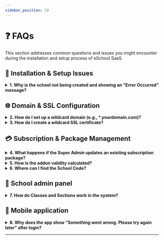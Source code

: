 ```yaml
---
sidebar_position: 10
---
```


# ❓ FAQs

This section addresses common questions and issues you might encounter during the installation and setup process of eSchool SaaS.

## 🚨 Installation & Setup Issues

<details>
<summary><strong>1. Why is the school not being created and showing an "Error Occurred" message?</strong></summary>

This error typically occurs when the database user does not have permission to create or drop databases, which is required for setting up a new school.

**Root Cause:** By default, hosting providers do not assign these permissions to normal database users for security reasons.

**Solution:**
- You must assign the necessary permissions (such as CREATE, DROP, and ALTER) to your database user or use database root user credential.

**Need Help?** If you are unsure how to proceed, contact your control panel or server support provider and ask them:
> "How can I assign CREATE and DROP database permissions to my database user?"

</details>

## 🌐 Domain & SSL Configuration

<details>
<summary><strong>2. How do I set up a wildcard domain (e.g., *.yourdomain.com)?</strong></summary>

Setting up a wildcard domain involves creating a DNS record and configuring it properly in your hosting panel.

**Note:** Since the steps can vary depending on the hosting provider or control panel (e.g., cPanel, Plesk), we recommend contacting your hosting support team for detailed guidance on setting up wildcard DNS records.

**Common Steps:**
1. Access your domain's DNS management panel
2. Create a new DNS record with type `A` or `CNAME`
3. Set the hostname to `*` (wildcard)
4. Point it to your server's IP address or domain

</details>

<details>
<summary><strong>3. How do I create a wildcard SSL certificate?</strong></summary>

Wildcard SSL setup depends on your hosting provider and the type of SSL certificate you need.

**Recommended Action:** Please reach out to your control panel or hosting support to request and install a wildcard SSL certificate for your domain (e.g., *.yourdomain.com).

**Common Options:**
- Let's Encrypt (free, with limitations)
- Commercial SSL providers (paid, more features)
- Hosting provider's SSL services

</details>

## 💳 Subscription & Package Management

<details>
<summary><strong>4. What happens if the Super Admin updates an existing subscription package?</strong></summary>

The behavior depends on the "Instant Effect" setting when updating the package:

**✅ Instant Effect Enabled:**
- Only the features are updated immediately
- Existing subscribers get the new features right away

**❌ Instant Effect Disabled:**
- The updates won't apply immediately
- The school will continue with the existing features until the current plan expires
- New features will be available upon plan renewal

**Best Practice:** Always review the "Instant Effect" setting before updating packages to avoid unexpected changes for active subscribers.

</details>

<details>
<summary><strong>5. How is the addon validity calculated?</strong></summary>

Addon validity is always tied to the school's current subscription plan expiry date.

**Key Points:**
- The addon will expire along with the school's main package
- This applies regardless of when the addon was activated
- Addons cannot extend beyond the main subscription period

**Example:**
- Main subscription expires: December 31, 2024
- Addon activated: November 1, 2024
- Addon expires: December 31, 2024 (same as main subscription)

**Recommendation:** Plan your addon purchases to align with your main subscription renewal cycle.

</details>

<details>
<summary><strong>6. Where can I find the School Code?</strong></summary>

The School Code is a unique identifier assigned to each school. You can find it from both the Super Admin Panel and the School Admin Panel:

🔹 <strong>From the Super Admin Panel:</strong>

- Navigate to: <code>Schools → Manage Schools</code>
- Click the column selector icon (top-right of the table)
- Enable the "Code" column by checking it
- You'll now see the School Code in the table listing

<!-- ![e-School SaaS](../../static/images/installation/admin/2.png) -->
![e-School SaaS](../static/images/installation/school-code-super-admin.png)
<!-- ![School Code in Super Admin Panel](static/images/installation/school-code-super-admin.png) -->

🔹 <strong>From the School Admin Panel:</strong>

- Go to: <code>System Settings → General Settings</code>
- Look for the School Code field on the right side of the form

![e-School SaaS](../static/images/installation/school-code-school-admin.png)
<!-- ![School Code in School Admin Panel](static/images/installation/school-code-school-admin.png) -->

</details>


## 🏫 School admin panel

<details>
<summary><strong>7. How do Classes and Sections work in the system?</strong></summary>

In our system, "Classes" (also known as "Grades" in some countries) represent the academic levels students are enrolled in — for example, Grade 1 through Grade 12.

Each Class can have multiple Sections. A Section is essentially a sub-division of a class, created to manage students efficiently when the number of enrolled students exceeds the capacity of a single classroom.

**Why Sections Are Needed:**

Let's take an example:
- Suppose your classroom capacity is 30 students.
- For Grade 1, if 90 students apply for admission, it's not feasible to place them all in one classroom.
- In such a case, the system allows you to create multiple Sections under the same Class — such as Grade 1 - A, Grade 1 - B, and Grade 1 - C.
- Each section can then accommodate up to 30 students, depending on classroom size or academic management preferences.

**How It Works in the System:**
1. Create a Class (e.g., Grade 1)
2. Create Sections (e.g., A, B, C)
3. Assign Students to Sections — This can be done manually or based on performance, alphabetical order, or admission order.
4. The system ensures students are evenly distributed according to section capacity, and each section can be managed individually.

**Benefits:**
- Better classroom and resource management
- Improved teacher-to-student ratio
- Easier tracking of student progress within smaller groups

</details>


## 📱 Mobile application

<details>
<summary><strong>8. Why does the app show "Something went wrong. Please try again later" after login?</strong></summary>

![e-School SaaS](../static/images/installation/app-img-1.png)

This issue usually occurs when the API headers are not correctly formatted, specifically the school-code field.

In the api.dart file inside the headers() method, make sure the key is written as:
```dart
"school-code": schoolCode ✅ Correct
```
![e-School SaaS](../static/images/installation/api-dart.png)


⚠️ **Do not use an underscore (_) like this:**
```dart
"school_code": schoolCode  ❌ Incorrect
```

Using school_code with an underscore causes the backend to reject the request due to a mismatch in expected header keys, leading to the "Something went wrong" error on the app screen.

</details>

---

